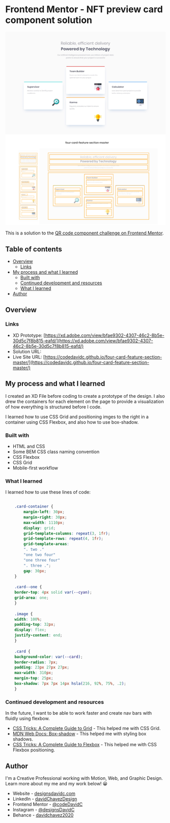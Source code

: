 # Frontend Mentor - NFT preview card component solution

![Web design layout of front end mentor QR Code Component Solution](./design/desktop-design.jpg)
![Web page design with drawn out box containers](./design/Container%20Outline.jpg)

This is a solution to the [QR code component challenge on Frontend Mentor](https://www.frontendmentor.io/challenges/).

## Table of contents

- [Overview](#overview)
  - [Links](#links)
- [My process and what I learned](#my-process-and-what-i-learned)
  - [Built with](#built-with)
  - [Continued development and resources](#continued-development-and-resources)
  - [What I learned](#what-i-learned)
- [Author](#author)


## Overview

### Links

- XD Prototype: [https://xd.adobe.com/view/bfae9302-4307-46c2-8b5e-30d5c7f8b815-eafd/](https://xd.adobe.com/view/bfae9302-4307-46c2-8b5e-30d5c7f8b815-eafd/)
- Solution URL: []()
- Live Site URL: [https://codedavidc.github.io/four-card-feature-section-master/](https://codedavidc.github.io/four-card-feature-section-master/)


## My process and what I learned

I created an XD File before coding to create a prototype of the design. I also drew the containers for each element on the page to provide a visualization of how everything is structured before I code.

I learned how to use CSS Grid and positioning imges to the right in a container using CSS Flexbox, and also how to use box-shadow. 


### Built with

- HTML and CSS
- Some BEM CSS class naming convention
- CSS Flexbox
- CSS Grid
- Mobile-first workflow


### What I learned

I learned how to use these lines of code:

```html

```
```css
    .card-container {
        margin-left: 30px;
        margin-right: 30px;
        max-width: 1110px;
        display: grid;
        grid-template-columns: repeat(3, 1fr);
        grid-template-rows: repeat(4, 1fr);
        grid-template-areas: 
        ". two ."
        "one two four"
        "one three four"
        ". three .";
        gap: 30px;
    }

    .card--one {
    border-top: 4px solid var(--cyan);
    grid-area: one;
    }
    
    .image {
    width: 100%;
    padding-top: 32px;
    display: flex;
    justify-content: end;
    }

    .card {
    background-color: var(--card);
    border-radius: 7px;
    padding: 23px 27px 27px;
    max-width: 310px;
    margin-top: 25px;
    box-shadow: 7px 7px 14px hsla(216, 92%, 75%, .2);
    }

```


### Continued development and resources

In the future, I want to be able to work faster and create nav bars with fluidly using flexbow. 

- [CSS Tricks: A Complete Guide to Grid](https://css-tricks.com/snippets/css/complete-guide-grid/) - This helped me with CSS Grid.
- [MDN Web Docs: Box-shadow](https://developer.mozilla.org/en-US/docs/Web/CSS/box-shadow) - This helped me with styling box shadows.
- [CSS Tricks: A Complete Guide to Flexbox](https://css-tricks.com/snippets/css/a-guide-to-flexbox/) - This helped me with CSS Flexbox positioning. 


## Author

I'm a Creative Professional working with Motion, Web, and Graphic Design. 
Learn more about my me and my work below! 😀

- Website - [designsdavidc.com](https://www.designsdavidc.com)
- LinkedIn - [davidChavezDesign](https://www.linkedin.com/in/davidchavezdesign/)
- Frontend Mentor - [@codeDavidC](https://www.frontendmentor.io/profile/codeDavidC)
- Instagram - [@designsDavidC](https://www.instagram.com/designsdavidc/)
- Behance - [davidchavez2020](https://www.behance.net/davidchavez2020)
